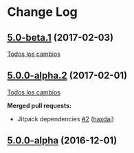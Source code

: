 # Change Log

## [5.0-beta.1](https://github.com/SemanticWebBuilder/SWBTripleStore/tree/5.0-beta.1) (2017-02-03)
[Todos los cambios](https://github.com/SemanticWebBuilder/SWBTripleStore/compare/5.0.0-alpha.2...5.0-beta.1)

## [5.0.0-alpha.2](https://github.com/SemanticWebBuilder/SWBTripleStore/tree/5.0.0-alpha.2) (2017-02-01)
[Todos los cambios](https://github.com/SemanticWebBuilder/SWBTripleStore/compare/5.0.0-alpha...5.0.0-alpha.2)

**Merged pull requests:**

- Jitpack dependencies [\#2](https://github.com/SemanticWebBuilder/SWBTripleStore/pull/2) ([haxdai](https://github.com/haxdai))

## [5.0.0-alpha](https://github.com/SemanticWebBuilder/SWBTripleStore/tree/5.0.0-alpha) (2016-12-01)
